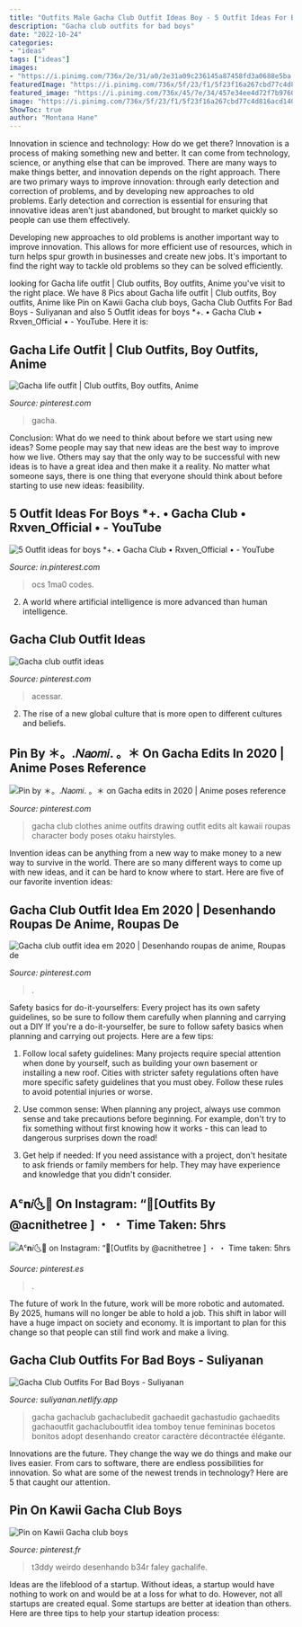 ```yaml
---
title: "Outfits Male Gacha Club Outfit Ideas Boy - 5 Outfit Ideas For Boys *+. • Gacha Club • Rxven_official •"
description: "Gacha club outfits for bad boys"
date: "2022-10-24"
categories:
- "ideas"
tags: ["ideas"]
images:
- "https://i.pinimg.com/736x/2e/31/a0/2e31a09c236145a87458fd3a0688e5ba.jpg"
featuredImage: "https://i.pinimg.com/736x/5f/23/f1/5f23f16a267cbd77c4d816acd140d504.jpg"
featured_image: "https://i.pinimg.com/736x/45/7e/34/457e34ee4d72f7b97608952dea6bd7d9.jpg"
image: "https://i.pinimg.com/736x/5f/23/f1/5f23f16a267cbd77c4d816acd140d504.jpg"
ShowToc: true
author: "Montana Hane"
---
```



Innovation in science and technology: How do we get there?
Innovation is a process of making something new and better. It can come from technology, science, or anything else that can be improved. There are many ways to make things better, and innovation depends on the right approach.
There are two primary ways to improve innovation: through early detection and correction of problems, and by developing new approaches to old problems. Early detection and correction is essential for ensuring that innovative ideas aren't just abandoned, but brought to market quickly so people can use them effectively.

Developing new approaches to old problems is another important way to improve innovation. This allows for more efficient use of resources, which in turn helps spur growth in businesses and create new jobs. It's important to find the right way to tackle old problems so they can be solved efficiently.

	

		
looking for Gacha life outfit | Club outfits, Boy outfits, Anime you've visit to the right place. We have 8 Pics about Gacha life outfit | Club outfits, Boy outfits, Anime like Pin on Kawii Gacha club boys, Gacha Club Outfits For Bad Boys - Suliyanan and also 5 Outfit ideas for boys *+. • Gacha Club • Rxven_Official • - YouTube. Here it is:
		
    
## Gacha Life Outfit | Club Outfits, Boy Outfits, Anime

<img loading=lazy src="https://i.pinimg.com/736x/45/7e/34/457e34ee4d72f7b97608952dea6bd7d9.jpg" onerror="this.onerror=null;this.src='https://tse3.mm.bing.net/th?id=OIP.KJcCE-u1wTLDWfATvEXmVgHaEp&amp;pid=15.1';" alt="Gacha life outfit | Club outfits, Boy outfits, Anime">

_Source: pinterest.com_

>gacha. 

	

Conclusion: What do we need to think about before we start using new ideas?
Some people may say that new ideas are the best way to improve how we live. Others may say that the only way to be successful with new ideas is to have a great idea and then make it a reality. No matter what someone says, there is one thing that everyone should think about before starting to use new ideas: feasibility.

    
## 5 Outfit Ideas For Boys *+. • Gacha Club • Rxven_Official • - YouTube

<img loading=lazy src="https://i.pinimg.com/736x/5f/23/f1/5f23f16a267cbd77c4d816acd140d504.jpg" onerror="this.onerror=null;this.src='https://tse3.mm.bing.net/th?id=OIP.Vw3DuVWprlTG9L5BeJoB4gHaFj&amp;pid=15.1';" alt="5 Outfit ideas for boys *+. • Gacha Club • Rxven_Official • - YouTube">

_Source: in.pinterest.com_

>ocs 1ma0 codes. 

	

2. A world where artificial intelligence is more advanced than human intelligence. 

    
## Gacha Club Outfit Ideas

<img loading=lazy src="https://i.pinimg.com/736x/43/0c/bf/430cbf635ef3f9cb01fd6dade3313538.jpg" onerror="this.onerror=null;this.src='https://tse1.mm.bing.net/th?id=OIP.ATEpWDXebAgfuYAqV0_w_wHaFU&amp;pid=15.1';" alt="Gacha club outfit ideas">

_Source: pinterest.com_

>acessar. 

	

2. The rise of a new global culture that is more open to different cultures and beliefs. 

    
## Pin By ＊。.𝑁𝑎𝑜𝑚𝑖. 。＊ On Gacha Edits In 2020 | Anime Poses Reference

<img loading=lazy src="https://i.pinimg.com/736x/77/1f/c3/771fc34187b18e0be9c22eacf0c79c14.jpg" onerror="this.onerror=null;this.src='https://tse1.mm.bing.net/th?id=OIP._sMuaoo2iIK2fD2HUFhfKgHaMC&amp;pid=15.1';" alt="Pin by ＊。.𝑁𝑎𝑜𝑚𝑖. 。＊ on Gacha edits in 2020 | Anime poses reference">

_Source: pinterest.com_

>gacha club clothes anime outfits drawing outfit edits alt kawaii roupas character body poses otaku hairstyles. 

	

Invention ideas can be anything from a new way to make money to a new way to survive in the world. There are so many different ways to come up with new ideas, and it can be hard to know where to start. Here are five of our favorite invention ideas:

    
## Gacha Club Outfit Idea Em 2020 | Desenhando Roupas De Anime, Roupas De

<img loading=lazy src="https://i.pinimg.com/736x/96/6f/03/966f03fbb6349b586938bb09125eb888.jpg" onerror="this.onerror=null;this.src='https://tse1.mm.bing.net/th?id=OIP.yCcoNjP5PtlGIzV4WdIxEQHaHS&amp;pid=15.1';" alt="Gacha club outfit idea em 2020 | Desenhando roupas de anime, Roupas de">

_Source: pinterest.com_

>. 

	

Safety basics for do-it-yourselfers: Every project has its own safety guidelines, so be sure to follow them carefully when planning and carrying out a DIY
If you're a do-it-yourselfer, be sure to follow safety basics when planning and carrying out projects. Here are a few tips:
1. Follow local safety guidelines: Many projects require special attention when done by yourself, such as building your own basement or installing a new roof. Cities with stricter safety regulations often have more specific safety guidelines that you must obey. Follow these rules to avoid potential injuries or worse.

2. Use common sense: When planning any project, always use common sense and take precautions before beginning. For example, don't try to fix something without first knowing how it works - this can lead to dangerous surprises down the road!

3. Get help if needed: If you need assistance with a project, don't hesitate to ask friends or family members for help. They may have experience and knowledge that you didn't consider.

    
## Aᶜ𝐧𝑖🌜🌸 On Instagram: “🍋[Outfits By @acnithetree ] ・ ・ Time Taken: 5hrs

<img loading=lazy src="https://i.pinimg.com/736x/0a/5c/42/0a5c42dad3eddf18826a9d1a7698373a.jpg" onerror="this.onerror=null;this.src='https://tse4.mm.bing.net/th?id=OIP.suJ7aRsBDFMf-E8Bc0SG9gHaHa&amp;pid=15.1';" alt="Aᶜ𝐧𝑖🌜🌸 on Instagram: “🍋[Outfits by @acnithetree ] ・ ・ Time taken: 5hrs">

_Source: pinterest.es_

>. 

	

The future of work
In the future, work will be more robotic and automated. By 2025, humans will no longer be able to hold a job. This shift in labor will have a huge impact on society and economy. It is important to plan for this change so that people can still find work and make a living.

    
## Gacha Club Outfits For Bad Boys - Suliyanan

<img loading=lazy src="https://suliyanan.netlify.app/images/gacha+club+outfits+for+bad+boys-4.jpg" onerror="this.onerror=null;this.src='https://tse2.mm.bing.net/th?id=OIP.9ZaLxbiSWlvyRwx7HlNKmgHaHW&amp;pid=15.1';" alt="Gacha Club Outfits For Bad Boys - Suliyanan">

_Source: suliyanan.netlify.app_

>gacha gachaclub gachaclubedit gachaedit gachastudio gachaedits gachaoutfit gachacluboutfit idea tomboy tenue femininas bocetos bonitos adopt desenhando creator caractère décontractée élégante. 

	

Innovations are the future. They change the way we do things and make our lives easier. From cars to software, there are endless possibilities for innovation. So what are some of the newest trends in technology? Here are 5 that caught our attention.

    
## Pin On Kawii Gacha Club Boys

<img loading=lazy src="https://i.pinimg.com/736x/2e/31/a0/2e31a09c236145a87458fd3a0688e5ba.jpg" onerror="this.onerror=null;this.src='https://tse2.mm.bing.net/th?id=OIP.JkMpJAYgivFcw_w0-dwTQgHaIc&amp;pid=15.1';" alt="Pin on Kawii Gacha club boys">

_Source: pinterest.fr_

>t3ddy weirdo desenhando b34r faley gachalife. 

	

Ideas are the lifeblood of a startup. Without ideas, a startup would have nothing to work on and would be at a loss for what to do. However, not all startups are created equal. Some startups are better at ideation than others. Here are three tips to help your startup ideation process:

